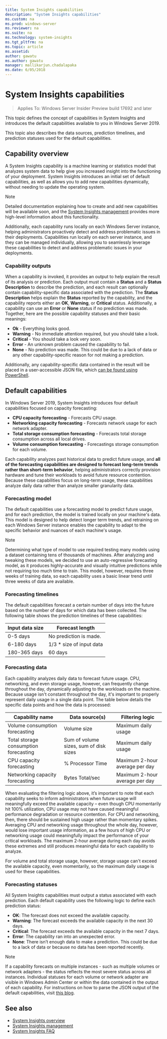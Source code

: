 ```yaml
---
title: System Insights capabilities
description: "System Insights capabilities"
ms.custom: na
ms.prod: windows-server
ms.reviewer: na
ms.suite: na
ms.technology: system-insights
ms.tgt_pltfrm: na
ms.topic: article
ms.assetid: 
author: gawatu
ms.author: gawatu
manager: mallikarjun.chadalapaka
ms.date: 6/05/2018
---
```

# System Insights capabilities

>Applies To: Windows Server Insider Preview build 17692 and later

This topic defines the concept of capabilities in System Insights and introduces the default capabilities available to you in Windows Server 2019. 

This topic also describes the data sources, prediction timelines, and prediction statuses used for the default capabilities. 

## Capability overview
A System Insights capability is a machine learning or statistics model that analyzes system data to help give you increased insight into the functioning of your deployment. System Insights introduces an initial set of default capabilities, as well as allows you to add new capabilities dynamically, without needing to update the operating system. 

>[!NOTE]
>Detailed documentation explaining how to create and add new capabilities will be available soon, and the [System Insights management](system-insights-management.md) provides more high-level information about this functionality.

Additionally, each capability runs locally on each Windows Server instance, helping administrators proactively detect and address problematic issues in their deployments. 
Capabilities run locally on each server instance, and they can be managed individually, allowing you to seamlessly leverage these capabilities to detect and address problematic issues in your deployments.

### Capability outputs
When a capability is invoked, it provides an output to help explain the result of its analysis or prediction. Each output must contain a **Status** and a **Status Description** to describe the prediction, and each result can optionally contain capability-specific data associated with the prediction. The **Status Description** helps explain the **Status** reported by the capability, and the capability reports either an **OK**, **Warning**, or **Critical** status. Additionally, a capability can use an **Error** or **None** status if no prediction was made. Together, here are the possible capability statuses and their basic meanings: 

- **Ok** - Everything looks good.
- **Warning** - No immediate attention required, but you should take a look. 
- **Critical** - You should take a look very soon. 
- **Error** - An unknown problem caused the capability to fail. 
- **None** - No prediction was made. This could be due to a lack of data or any other capability-specific reason for not making a prediction. 

Additionally, any capability-specific data contained in the result will be placed in a user-accessible JSON file, which [can be found using PowerShell](system-insights-management.md). 

## Default capabilities
In Windows Server 2019, System Insights introduces four default capabilities focused on capacity forecasting:

- **CPU capacity forecasting** - Forecasts CPU usage. 
- **Networking capacity forecasting** - Forecasts network usage for each network adapter. 
- **Total storage consumption forecasting** - Forecasts total storage consumption across all local drives. 
- **Volume consumption forecasting** - Forecastings storage consumption for each volume.

Each capability analyzes past historical data to predict future usage, and **all of the forecasting capabilities are designed to forecast long-term trends rather than short-term behavior**, helping administrators correctly provision hardware and tune their workloads to avoid future resource contention. Because these capabilities focus on long-term usage, these capabilities analyze daily data rather than analyze smaller granularity data. 

### Forecasting model
The default capabilities use a forecasting model to predict future usage, and for each prediction, the model is trained locally on your machine's data. This model is designed to help detect longer term trends, and retraining on each Windows Server instance enables the capability to adapt to the specific behavior and nuances of each machine's usage.

>[!NOTE]
>Determining what type of model to use required testing many models using a dataset containing tens of thousands of machines. After analyzing and tweaking these models, we decided to use an auto-regressive forecasting model, as it produces highly-accurate and visually intuitive predictions while not requiring too much time to train. This model, however, requires three weeks of training data, so each capability uses a basic linear trend until three weeks of data are available.

### Forecasting timelines
The default capabilities forecast a certain number of days into the future based on the number of days for which data has been collected. The following table shows the prediction timelines of these capabilities:

| Input data size | Forecast length |
| --------------- | --------------- |
| 0-5 days | No prediction is made. |
| 6-180 days | 1/3 * size of input data |
| 180-365 days | 60 days | 

### Forecasting data
Each capability analyzes daily data to forecast future usage. CPU, networking, and even storage usage, however, can frequently change throughout the day, dynamically adjusting to the workloads on the machine. Because usage isn't constant throughout the day, it's important to properly represent daily usage in a single data point. The table below details the specific data points and how the data is processed:


| Capability name | Data source(s) | Filtering logic |
| --------------- | -------------- | ---------------- |
 Volume consumption forecasting          | Volume size                    | Maximum daily usage              
 Total storage consumption forecasting   | Sum of volume sizes, sum of disk sizes              | Maximum daily usage             
 CPU capacity forecasting                | % Processor Time  | Maximum 2-hour average per day   
 Networking capacity forecasting         | Bytes Total/sec         | Maximum 2-hour average per day  

When evaluating the filtering logic above, it’s important to note that each capability seeks to inform administrators when future usage will meaningfully exceed the available capacity – even though CPU momentarily hit 100% utilization, CPU usage may not have caused meaningful performance degradation or resource contention. For CPU and networking, then, there should be sustained high usage rather than momentary spikes. Averaging CPU and networking usage throughout the whole day, however, would lose important usage information, as a few hours of high CPU or networking usage could meaningfully impact the performance of your critical workloads. The maximum 2-hour average during each day avoids these extremes and still produces meaningful data for each capability to analyze.

For volume and total storage usage, however, storage usage can't exceed the available capacity, even momentarily, so the maximum daily usage is used for these capabilities. 

### Forecasting statuses
All System Insights capabilities must output a status associated with each prediction. Each default capability uses the following logic to define each prediction status:
- **OK**: The forecast does not exceed the available capacity.
- **Warning**: The forecast exceeds the available capacity in the next 30 days. 
- **Critical**: The forecast exceeds the available capacity in the next 7 days. 
- **Error**: The capability ran into an unexpected error. 
- **None**: There isn’t enough data to make a prediction. This could be due to a lack of data or because no data has been reported recently.

>[!NOTE]
>If a capability forecasts on multiple instances - such as multiple volumes or network adapters - the status reflects the most severe status across all instances. Individual statuses for each volume or network adapter are visible in Windows Admin Center or within the data contained in the output of each capability. For instructions on how to parse the JSON output of the default capabilities, visit [this blog](https://aka.ms/systeminsightsmitigationscripts). 


## See also
- [System Insights overview](system-insights-overview.md)
- [System Insights management](system-insights-management.md)
- [System Insights FAQ](system-insights-faq.md)
